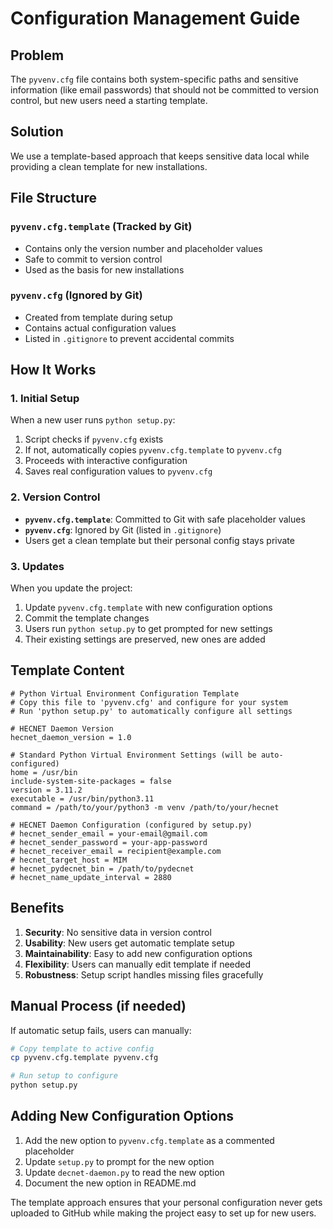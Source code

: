 # Configuration Management Guide

## Problem
The `pyvenv.cfg` file contains both system-specific paths and sensitive information (like email passwords) that should not be committed to version control, but new users need a starting template.

## Solution
We use a template-based approach that keeps sensitive data local while providing a clean template for new installations.

## File Structure

### `pyvenv.cfg.template` (Tracked by Git)
- Contains only the version number and placeholder values
- Safe to commit to version control
- Used as the basis for new installations

### `pyvenv.cfg` (Ignored by Git)
- Created from template during setup
- Contains actual configuration values
- Listed in `.gitignore` to prevent accidental commits

## How It Works

### 1. Initial Setup
When a new user runs `python setup.py`:
1. Script checks if `pyvenv.cfg` exists
2. If not, automatically copies `pyvenv.cfg.template` to `pyvenv.cfg`
3. Proceeds with interactive configuration
4. Saves real configuration values to `pyvenv.cfg`

### 2. Version Control
- **`pyvenv.cfg.template`**: Committed to Git with safe placeholder values
- **`pyvenv.cfg`**: Ignored by Git (listed in `.gitignore`)
- Users get a clean template but their personal config stays private

### 3. Updates
When you update the project:
1. Update `pyvenv.cfg.template` with new configuration options
2. Commit the template changes
3. Users run `python setup.py` to get prompted for new settings
4. Their existing settings are preserved, new ones are added

## Template Content

```properties
# Python Virtual Environment Configuration Template
# Copy this file to 'pyvenv.cfg' and configure for your system
# Run 'python setup.py' to automatically configure all settings

# HECNET Daemon Version
hecnet_daemon_version = 1.0

# Standard Python Virtual Environment Settings (will be auto-configured)
home = /usr/bin
include-system-site-packages = false
version = 3.11.2
executable = /usr/bin/python3.11
command = /path/to/your/python3 -m venv /path/to/your/hecnet

# HECNET Daemon Configuration (configured by setup.py)
# hecnet_sender_email = your-email@gmail.com
# hecnet_sender_password = your-app-password
# hecnet_receiver_email = recipient@example.com
# hecnet_target_host = MIM
# hecnet_pydecnet_bin = /path/to/pydecnet
# hecnet_name_update_interval = 2880
```

## Benefits

1. **Security**: No sensitive data in version control
2. **Usability**: New users get automatic template setup  
3. **Maintainability**: Easy to add new configuration options
4. **Flexibility**: Users can manually edit template if needed
5. **Robustness**: Setup script handles missing files gracefully

## Manual Process (if needed)

If automatic setup fails, users can manually:
```bash
# Copy template to active config
cp pyvenv.cfg.template pyvenv.cfg

# Run setup to configure
python setup.py
```

## Adding New Configuration Options

1. Add the new option to `pyvenv.cfg.template` as a commented placeholder
2. Update `setup.py` to prompt for the new option
3. Update `decnet-daemon.py` to read the new option
4. Document the new option in README.md

The template approach ensures that your personal configuration never gets uploaded to GitHub while making the project easy to set up for new users.
